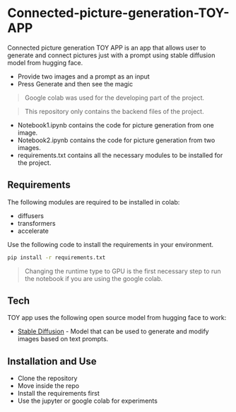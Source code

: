 # Connected-picture-generation-TOY-APP
Connected picture generation TOY APP is an app that allows user to generate and connect pictures just with a prompt using stable diffusion model from hugging face.
- Provide two images and a prompt as an input
- Press Generate and then see the magic
> Google colab was used for the developing part of the project.

> This repository only contains the backend files of the project.
- Notebook1.ipynb contains the code for picture generation from one image.
- Notebook2.ipynb contains the code for picture generation from two images.
- requirements.txt contains all the necessary modules to be installed for the project.

## Requirements
The following modules are required to be installed in colab:
- diffusers
- transformers
- accelerate

Use the following code to install the requirements in your environment.
```sh
pip install -r requirements.txt
```

> Changing the runtime type to GPU is the first necessary step to run the notebook if you are using the google colab.

## Tech
TOY app uses the following open source model from hugging face to work:

- [Stable Diffusion](https://huggingface.co/stabilityai/stable-diffusion-2) - Model that can be used to generate and modify images based on text prompts.

## Installation and Use
- Clone the repository
- Move inside the repo
- Install  the requirements first
- Use the jupyter or google colab for experiments




